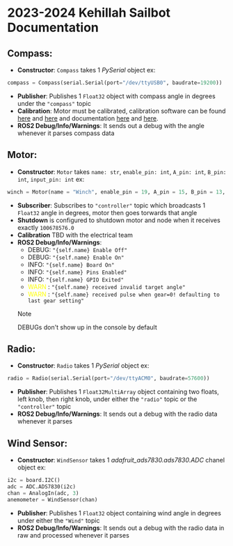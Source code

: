 # 2023-2024 Kehillah Sailbot Documentation

## Compass:
- **Constructor**: `Compass` takes 1 *PySerial* object ex:
```python 
compass = Compass(serial.Serial(port="/dev/ttyUSB0", baudrate=19200))
```
- **Publisher**: Publishes 1 `Float32` object with compass angle in degrees under the `"compass"` topic
- **Calibration**: Motor must be calibrated, calibration software can be found [here](https://www.wit-motion.com/searchq.html) and [here](https://drive.google.com/drive/u/0/folders/1I6sBC-8Q3_vtY-GrFDZbWJZJFk7UnNfO) and documentation [here](https://drive.google.com/drive/folders/1V7vE1aCca5QXJfwsxnFihDbj0dZtanuF) and [here](https://m.media-amazon.com/images/I/B164cgpgHQS.pdf).
- **ROS2 Debug/Info/Warnings**: It sends out a debug with the angle whenever it parses compass data

## Motor:
- **Constructor**: `Motor` takes `name: str`, `enable_pin: int`, `A_pin: int`, `B_pin: int`, `input_pin: int` ex: 
```python
winch = Motor(name = "Winch", enable_pin = 19, A_pin = 15, B_pin = 13, input_pin = 11)
```
- **Subscriber**: Subscribes to `"controller"` topic which broadcasts 1 `Float32` angle in degrees, motor then goes torwards that angle
- **Shutdown** is configured to shutdown motor and node when it receives exactly `100678576.0`
- **Calibration** TBD with the electrical team
- **ROS2 Debug/Info/Warnings**:
    - DEBUG: `"{self.name} Enable Off"`
    - DEBUG: `"{self.name} Enable On"`
    - INFO: `"{self.name} Board On"`
    - INFO: `"{self.name} Pins Enabled"`
    - INFO: `"{self.name} GPIO Exited"`
    - <y> WARN </y>: `"{self.name} received invalid target angle"`
    - <y> WARN </y>: `"{self.name} received pulse when gear=0! defaulting to last gear setting"`
    > [!NOTE]
    > DEBUGs don't show up in the console by default

## Radio:
- **Constructor**: `Radio` takes 1 *PySerial* object ex:
```python
radio = Radio(serial.Serial(port="/dev/ttyACM0", baudrate=57600))
```
- **Publisher**: Publishes 1 `Float32MultiArray` object containing two floats, left knob, then right knob, under either the `"radio"` topic or the `"controller"` topic
- **ROS2 Debug/Info/Warnings**: It sends out a debug with the radio data whenever it parses 

## Wind Sensor:
- **Constructor**: `WindSensor` takes 1 *adafruit_ads7830.ads7830.ADC* chanel object ex:
```python
i2c = board.I2C()
adc = ADC.ADS7830(i2c)
chan = AnalogIn(adc, 3)
anemometer = WindSensor(chan)
```
- **Publisher**: Publishes 1 `Float32` object containing wind angle in degrees under either the `"Wind"` topic
- **ROS2 Debug/Info/Warnings**: It sends out a debug with the radio data in raw and processed whenever it parses 

<style>
r { color: Red }
o { color: Orange }
y { color: Yellow }
g { color: Green }
</style>